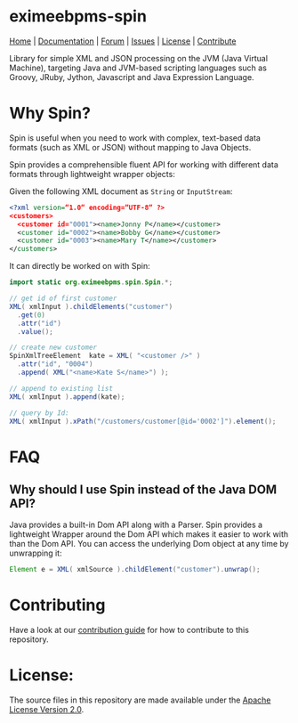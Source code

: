 eximeebpms-spin
============

<p>
  <a href="https://camunda.com/">Home</a> |
  <a href="https://docs.camunda.org/manual/reference/spin/">Documentation</a> |
  <a href="https://forum.camunda.org/">Forum</a> |
  <a href="https://app.camunda.com/jira/browse/CAM">Issues</a> |
  <a href="../LICENSE">License</a> |
  <a href="../CONTRIBUTING.md">Contribute</a>
</p>

Library for simple XML and JSON processing on the JVM (Java Virtual Machine), targeting Java and
JVM-based scripting languages such as Groovy, JRuby, Jython, Javascript and Java Expression
Language.

# Why Spin?

Spin is useful when you need to work with complex, text-based data formats (such as XML or JSON)
without mapping to Java Objects.

Spin provides a comprehensible fluent API for working with different data formats through 
lightweight wrapper objects:

Given the following XML document as `String` or `InputStream`:

```xml
<?xml version=“1.0“ encoding=“UTF-8“ ?>
<customers>
  <customer id="0001"><name>Jonny P</name></customer>
  <customer id="0002"><name>Bobby G</name></customer>
  <customer id="0003"><name>Mary T</name></customer>
</customers>
```

It can directly be worked on with Spin:

```java
import static org.eximeebpms.spin.Spin.*;

// get id of first customer
XML( xmlInput ).childElements("customer")
  .get(0)
  .attr("id")
  .value();

// create new customer
SpinXmlTreeElement  kate = XML( "<customer />" )
  .attr("id", "0004")
  .append( XML("<name>Kate S</name>") );

// append to existing list
XML( xmlInput ).append(kate);

// query by Id:
XML( xmlInput ).xPath("/customers/customer[@id='0002']").element();
```


# FAQ

## Why should I use Spin instead of the Java DOM API?

Java provides a built-in Dom API along with a Parser. Spin provides a lightweight Wrapper around 
the Dom API which makes it easier to work with than the Dom API. You can access the underlying Dom object 
at any time by unwrapping it: 

```java
Element e = XML( xmlSource ).childElement("customer").unwrap();
```


# Contributing

Have a look at our [contribution guide](https://github.com/camunda/camunda-bpm-platform/blob/master/CONTRIBUTING.md) for how to contribute to this repository.


# License:

The source files in this repository are made available under the [Apache License Version 2.0](../LICENSE).
